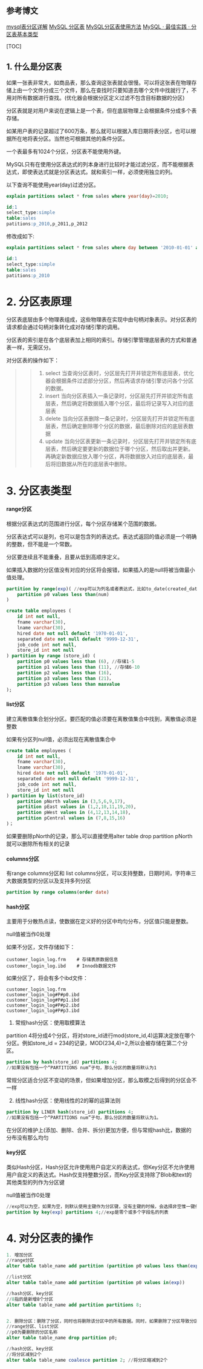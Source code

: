 ## 参考博文
[mysql表分区详解](https://www.jianshu.com/p/1cdd3e3c5b3c)
[MySQL 分区表](https://my.oschina.net/jasonultimate/blog/548745)
[MySQL分区表使用方法](https://www.cnblogs.com/huchong/p/10231719.html)
[MySQL · 最佳实践 · 分区表基本类型](http://mysql.taobao.org/monthly/2017/11/09/)


[TOC]


## 1. 什么是分区表
如果一张表非常大，如商品表，那么查询这张表就会很慢。可以将这张表在物理存储上由一个文件分成三个文件，那么在查找时只要知道去哪个文件中找就行了，不用对所有数据进行查找。(优化器会根据分区定义过滤不包含目标数据的分区)

分区表就是对用户来说在逻辑上是一个表，但在底层物理上会根据条件分成多个表存储。

如某用户表的记录超过了600万条，那么就可以根据入库日期将表分区，也可以根据所在地将表分区。当然也可根据其他的条件分区。

一个表最多有1024个分区，分区表不能使用外键。

MySQL只有在使用分区表达式的列本身进行比较时才能过滤分区，而不能根据表达式，即使表达式就是分区表达式。就和索引一样，必须使用独立的列。

以下查询不能使用year(day)过滤分区。
```SQL
explain partitions select * from sales where year(day)=2010;

id:1
select_type:simple
table:sales
patitions:p_2010,p_2011,p_2012
```
修改成如下:
```SQL
explain partitions select * from sales where day between '2010-01-01' and '2010-12-31';

id:1
select_type:simple
table:sales
patitions:p_2010
```

# 2. 分区表原理
分区表底层由多个物理表组成，这些物理表在实现中由句柄对象表示。对分区表的请求都会通过句柄对象转化成对存储引擎的调用。

分区表的索引是在各个底层表加上相同的索引。存储引擎管理底层表的方式和普通表一样，无需区分。

对分区表的操作如下：
>>1. select
当查询分区表时，分区层先打开并锁定所有底层表，优化器会根据条件过滤部分分区，然后再请求存储引擎访问各个分区的数据。
>>2. insert
当向分区表插入一条记录时，分区层先打开并锁定所有底层表，然后确定将数据插入哪个分区，最后将记录写入对应的底层表
>>3. delete
当向分区表删除一条记录时，分区层先打开并锁定所有底层表，然后确定删除哪个分区的数据，最后删除对应的底层表数据
>>4. update
当向分区表更新一条记录时，分区层先打开并锁定所有底层表，然后确定要更新的数据位于哪个分区，然后取出并更新。再确定新数据应放入哪个分区，再将数据放入对应的底层表，最后将旧数据从所在的底层表中删除。

# 3. 分区表类型
#### range分区
根据分区表达式的范围进行分区，每个分区存储某个范围的数据。

分区表达式可以是列，也可以是包含列的表达式。表达式返回的值必须是一个明确的整数，但不能是一个常数。

分区要连续且不能重叠，且要从低到高顺序定义。

如果插入数据的分区值没有对应的分区将会报错，如果插入的是null将被当做最小值处理。

```SQL
partition by range(exp)( //exp可以为列名或者表达式，比如to_date(created_date)
    partition p0 values less than(num)
)

create table employees (
    id int not null,
    fname varchar(30),
    lname varchar(30),
    hired date not null default '1970-01-01',
    separated date not null default '9999-12-31',
    job_code int not null,
    store_id int not null
) partition by range (store_id) (
    partition p0 values less than (6), //存储1-5
    partition p1 values less than (11), //存储6-10
    partition p2 values less than (16),
    partition p3 values less than (21)，
    partition p3 values less than maxvalue
);
```
#### list分区
建立离散值集合划分分区。要匹配的值必须要在离散值集合中找到，离散值必须是整数

如果有分区列null值，必须出现在离散值集合中
```SQL
create table employees (
    id int not null,
    fname varchar(30),
    lname varchar(30),
    hired date not null default '1970-01-01',
    separated date not null default '9999-12-31',
    job_code int not null,
    store_id int not null
) partition by list(store_id)
    partition pNorth values in (3,5,6,9,17),
    partition pEast values in (1,2,10,11,19,20),
    partition pWest values in (4,12,13,14,18),
    partition pCentral values in (7,8,15,16)
)；
```
如果要删除pNorth的记录，那么可以直接使用alter table drop partition pNorth就可以删除所有相关的记录

#### columns分区
有range columns分区和 list columns分区，可以支持整数，日期时间，字符串三大数据类型的分区以及支持多列分区
```SQL  
partition by range columns(order date) 
```

#### hash分区
主要用于分散热点读，使数据在定义好的分区中均匀分布，分区值只能是整数。

null值被当作0处理

如果不分区，文件存储如下：
```
customer_login_log.frm    # 存储表原数据信息
customer_login_log.ibd    # Innodb数据文件
```

如果分区了，将会有多个ibd文件：
```
customer_login_log.frm    
customer_login_log#P#p0.ibd
customer_login_log#P#p1.ibd
customer_login_log#P#p2.ibd
customer_login_log#P#p3.ibd
```

1. 常规hash分区：使用取模算法

partition 4将分成4个分区，将对store_id进行mod(store_id,4)运算决定放在哪个分区。例如store_id = 234的记录，MOD(234,4)=2,所以会被存储在第二个分区。
```SQL
partition by hash(store_id) partitions 4;
//如果没有包括一个“PARTITIONS num”子句，那么分区的数量将默认为1
```
常规分区适合分区不变动的场景，但如果增加分区，那么取模之后得到的分区会不一样

2. 线性hash分区：使用线性的2的幂的运算法则
```SQL
partition by LINER hash(store_id) partitions 4;
//如果没有包括一个“PARTITIONS num”子句，那么分区的数量将默认为1。
```
在分区的维护上(添加、删除、合并、拆分)更加方便，但与常规hash比，数据的分布没有那么均匀

#### key分区
类似Hash分区，Hash分区允许使用用户自定义的表达式，但Key分区不允许使用用户自定义的表达式。Hash仅支持整数分区，而Key分区支持除了Blob和text的其他类型的列作为分区键

null值被当作0处理

```SQL
//exp可以为空，如果为空，则默认使用主键作为分区键，没有主键的时候，会选择非空惟一键作为分区键
partition by key(exp) partitions 4;//exp是零个或多个字段名的列表
```

# 4. 对分区表的操作
```SQL
1. 增加分区
//range分区
alter table table_name add partition (partition p0 values less than(exp))

//list分区
alter table table_name add partition (partition p0 values in(exp))

//hash分区、key分区
//8指的是新增8个分区
alter table table_name add partition partitions 8;


2. 删除分区：删除了分区，同时也将删除该分区中的所有数据。同时，如果删除了分区导致分区不能覆盖所有值，那么插入数据的时候会报错。
//range分区、list分区
//p0为要删除的分区名称
alter table table_name drop partition p0; 

//hash分区、key分区
//将分区减到2个
alter table table_name coalesce partition 2; //将分区缩减到2个
```